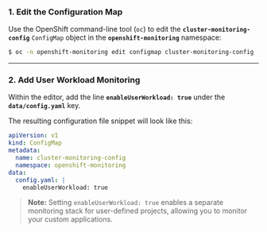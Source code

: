 ### 1\. Edit the Configuration Map

Use the OpenShift command-line tool (`oc`) to edit the **`cluster-monitoring-config`** `ConfigMap` object in the **`openshift-monitoring`** namespace:

```bash
$ oc -n openshift-monitoring edit configmap cluster-monitoring-config
```

-----

### 2\. Add User Workload Monitoring

Within the editor, add the line **`enableUserWorkload: true`** under the **`data/config.yaml`** key.

The resulting configuration file snippet will look like this:

```yaml
apiVersion: v1
kind: ConfigMap
metadata:
  name: cluster-monitoring-config
  namespace: openshift-monitoring
data:
  config.yaml: |
    enableUserWorkload: true
```

> **Note:** Setting `enableUserWorkload: true` enables a separate monitoring stack for user-defined projects, allowing you to monitor your custom applications.
